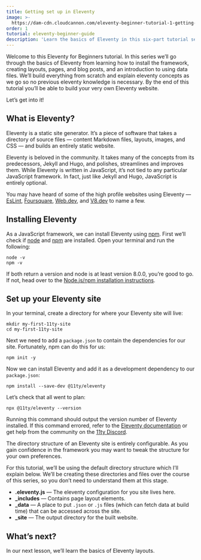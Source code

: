 ```yaml
---
title: Getting set up in Eleventy
image: >-
  https://dam-cdn.cloudcannon.com/eleventy-beginner-tutorial-1-getting-set-up.png
order: 1
tutorial: eleventy-beginner-guide
description: 'Learn the basics of Eleventy in this six-part tutorial series. '
---
```


Welcome to this Eleventy for Beginners tutorial. In this series we’ll go through the basics of Eleventy from learning how to install the framework, creating layouts, pages, and blog posts, and an introduction to using data files. We’ll build everything from scratch and explain eleventy concepts as we go so no previous eleventy knowledge is necessary. By the end of this tutorial you’ll be able to build your very own Eleventy website.

Let’s get into it\!

## What is Eleventy?

Eleventy is a static site generator. It’s a piece of software that takes a directory of source files — content Markdown files, layouts, images, and CSS — and builds an entirely static website.

Eleventy is beloved in the community. It takes many of the concepts from its predecessors, Jekyll and Hugo, and polishes, streamlines and improves them. While Eleventy is written in JavaScript, it’s not tied to any particular JavaScript framework. In fact, just like Jekyll and Hugo, JavaScript is entirely optional.

You may have heard of some of the high profile websites using Eleventy — [EsLint](https://eslint.org/), [Foursquare](https://foursquare.com/), [Web.dev](https://web.dev/), and [V8.dev](https://v8.dev/) to name a few.

## Installing Eleventy

As a JavaScript framework, we can install Eleventy using [npm](https://www.npmjs.com/). First we’ll check if [node](https://nodejs.org/en/) and [npm](https://www.npmjs.com/) are installed. Open your terminal and run the following:

```shell
node -v
npm -v
```

If both return a version and node is at least version 8.0.0, you’re good to go. If not, head over to the [Node.js/npm installation instructions](https://docs.npmjs.com/downloading-and-installing-node-js-and-npm#using-a-node-installer-to-install-nodejs-and-npm).

## Set up your Eleventy site

In your terminal, create a directory for where your Eleventy site will live:

```shell
mkdir my-first-11ty-site
cd my-first-11ty-site
```

Next we need to add a `package.json` to contain the dependencies for our site. Fortunately, npm can do this for us:

```shell
npm init -y
```

Now we can install Eleventy and add it as a development dependency to our `package.json`\:

```shell
npm install --save-dev @11ty/eleventy
```

Let’s check that all went to plan:

```shell
npx @11ty/eleventy --version
```

Running this command should output the version number of Eleventy installed. If this command errored, refer to the [Eleventy documentation](https://www.11ty.dev/docs/getting-started/) or get help from the community on the [11ty Discord](https://discord.gg/GBkBy9u).

The directory structure of an Eleventy site is entirely configurable. As you gain confidence in the framework you may want to tweak the structure for your own preferences.

For this tutorial, we’ll be using the default directory structure which I’ll explain below. We’ll be creating these directories and files over the course of this series, so you don’t need to understand them at this stage.

* **.eleventy.js** — The eleventy configuration for you site lives here.
* **\_includes** — Contains page layout elements.
* **\_data** — A place to put `.json` or `.js` files (which can fetch data at build time) that can be accessed across the site.
* **\_site** — The output directory for the built website.

## What’s next?

In our next lesson, we’ll learn the basics of Eleventy layouts.


